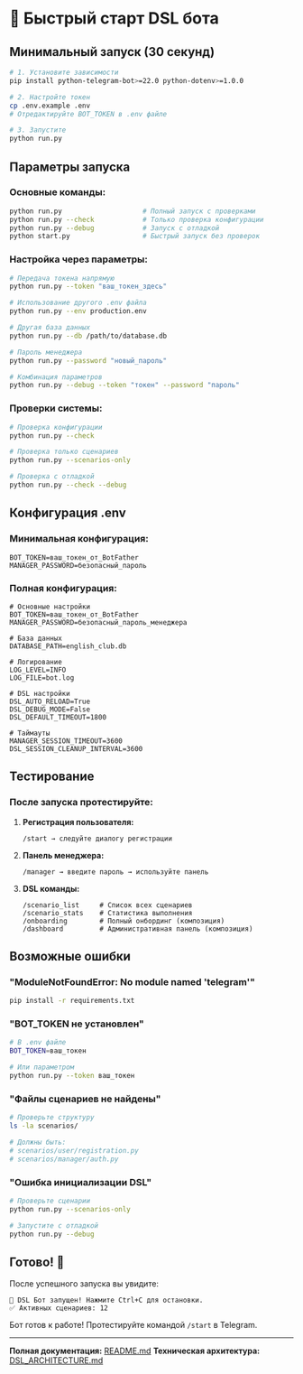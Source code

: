 # 🚀 Быстрый старт DSL бота

## Минимальный запуск (30 секунд)

```bash
# 1. Установите зависимости
pip install python-telegram-bot>=22.0 python-dotenv>=1.0.0

# 2. Настройте токен
cp .env.example .env
# Отредактируйте BOT_TOKEN в .env файле

# 3. Запустите
python run.py
```

## Параметры запуска

### Основные команды:
```bash
python run.py                    # Полный запуск с проверками
python run.py --check            # Только проверка конфигурации
python run.py --debug            # Запуск с отладкой
python start.py                  # Быстрый запуск без проверок
```

### Настройка через параметры:
```bash
# Передача токена напрямую
python run.py --token "ваш_токен_здесь"

# Использование другого .env файла
python run.py --env production.env

# Другая база данных
python run.py --db /path/to/database.db

# Пароль менеджера
python run.py --password "новый_пароль"

# Комбинация параметров
python run.py --debug --token "токен" --password "пароль"
```

### Проверки системы:
```bash
# Проверка конфигурации
python run.py --check

# Проверка только сценариев
python run.py --scenarios-only

# Проверка с отладкой
python run.py --check --debug
```

## Конфигурация .env

### Минимальная конфигурация:
```env
BOT_TOKEN=ваш_токен_от_BotFather
MANAGER_PASSWORD=безопасный_пароль
```

### Полная конфигурация:
```env
# Основные настройки
BOT_TOKEN=ваш_токен_от_BotFather
MANAGER_PASSWORD=безопасный_пароль_менеджера

# База данных
DATABASE_PATH=english_club.db

# Логирование
LOG_LEVEL=INFO
LOG_FILE=bot.log

# DSL настройки
DSL_AUTO_RELOAD=True
DSL_DEBUG_MODE=False
DSL_DEFAULT_TIMEOUT=1800

# Таймауты
MANAGER_SESSION_TIMEOUT=3600
DSL_SESSION_CLEANUP_INTERVAL=3600
```

## Тестирование

### После запуска протестируйте:
1. **Регистрация пользователя:**
   ```
   /start → следуйте диалогу регистрации
   ```

2. **Панель менеджера:**
   ```
   /manager → введите пароль → используйте панель
   ```

3. **DSL команды:**
   ```
   /scenario_list     # Список всех сценариев
   /scenario_stats    # Статистика выполнения
   /onboarding        # Полный онбординг (композиция)
   /dashboard         # Административная панель (композиция)
   ```

## Возможные ошибки

### "ModuleNotFoundError: No module named 'telegram'"
```bash
pip install -r requirements.txt
```

### "BOT_TOKEN не установлен"
```bash
# В .env файле
BOT_TOKEN=ваш_токен

# Или параметром
python run.py --token ваш_токен
```

### "Файлы сценариев не найдены"
```bash
# Проверьте структуру
ls -la scenarios/

# Должны быть:
# scenarios/user/registration.py
# scenarios/manager/auth.py
```

### "Ошибка инициализации DSL"
```bash
# Проверьте сценарии
python run.py --scenarios-only

# Запустите с отладкой
python run.py --debug
```

## Готово! 🎉

После успешного запуска вы увидите:
```
🤖 DSL Бот запущен! Нажмите Ctrl+C для остановки.
✅ Активных сценариев: 12
```

Бот готов к работе! Протестируйте командой `/start` в Telegram.

---

**Полная документация:** [README.md](README.md)
**Техническая архитектура:** [DSL_ARCHITECTURE.md](DSL_ARCHITECTURE.md)